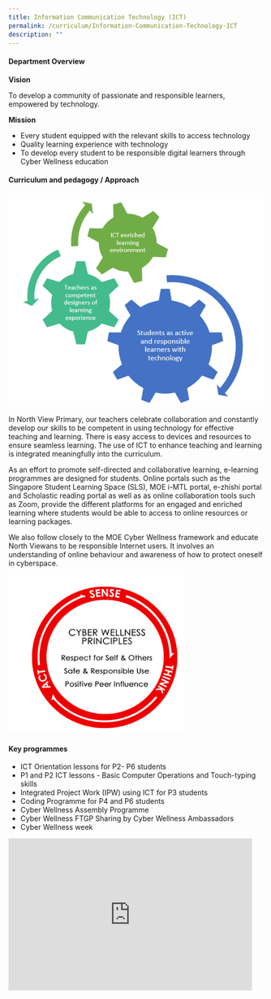 ```yaml
---
title: Information Communication Technology (ICT)
permalink: /curriculum/Information-Communication-Technology-ICT
description: ""
---
```

#### **Department Overview**


**Vision**

To develop a community of passionate and responsible learners, empowered by technology.

  

**Mission**

  

*   Every student equipped with the relevant skills to access technology
*   Quality learning experience with technology
*   To develop every student to be responsible digital learners through Cyber Wellness education

#### **Curriculum and pedagogy / Approach**


![](/images/Curriculum/ICT/ICT%20Curriculum.png)

In North View Primary, our teachers celebrate collaboration and constantly develop our skills to be competent in using technology for effective teaching and learning. There is easy access to devices and resources to ensure seamless learning. The use of ICT to enhance teaching and learning is integrated meaningfully into the curriculum.

  

As an effort to promote self-directed and collaborative learning, e-learning programmes are designed for students. Online portals such as the Singapore Student Learning Space (SLS), MOE i-MTL portal, e-zhishi portal and Scholastic reading portal as well as as online collaboration tools such as Zoom, provide the different platforms for an engaged and enriched learning where students would be able to access to online resources or learning packages.

  

We also follow closely to the MOE Cyber Wellness framework and educate North Viewans to be responsible Internet users. It involves an understanding of online behaviour and awareness of how to protect oneself in cyberspace.

  

![](/images/Curriculum/ICT/Cyber%20Wellness%20Principles.png)

#### **Key programmes**


*   ICT Orientation lessons for P2- P6 students
*   P1 and P2 ICT lessons - Basic Computer Operations and Touch-typing skills
*   Integrated Project Work (IPW) using ICT for P3 students
*   Coding Programme for P4 and P6 students
*   Cyber Wellness Assembly Programme
*   Cyber Wellness FTGP Sharing by Cyber Wellness Ambassadors
*   Cyber Wellness week

<iframe allowfullscreen="true" height="299" width="480" frameborder="0" src="https://docs.google.com/presentation/d/e/2PACX-1vSHKNvcRcoxsd_hkMT-Q6bmeYl5d9IKmW9K0cjMon4is8SPGYDv-LFUSzsOsw_UxsLXZs7L-MDWFMm6/embed?start=true&amp;loop=true&amp;delayms=3000"></iframe>